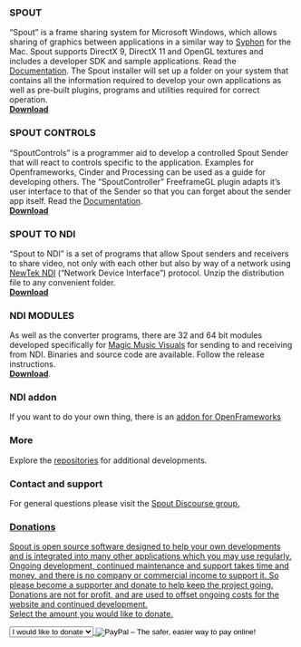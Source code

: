 ### SPOUT

“Spout” is a frame sharing system for Microsoft Windows, which allows sharing of graphics between applications in a similar way to [Syphon](http://syphon.v002.info/) for the Mac. Spout supports DirectX 9, DirectX 11 and OpenGL textures and includes a developer SDK and sample applications. Read the <a href="https://github.com/leadedge/leadedge.github.io/blob/gh-pages/SpoutUserManual.pdf" target="_blank">Documentation</a>. The Spout installer will set up a folder on your system that contains all the information required to develop your own applications as well as pre-built plugins, programs and utilities required for correct operation.  
**[Download](https://github.com/leadedge/Spout2/releases/download/2.006/Spout_2006_update-3.zip)**  
 

### SPOUT CONTROLS

“SpoutControls” is a programmer aid to develop a controlled Spout Sender that will react to controls specific to the application. Examples for Openframeworks, Cinder and Processing can be used as a guide for developing others. The “SpoutController” FreeframeGL plugin adapts it’s user interface to that of the Sender so that you can forget about the sender app itself. Read the [Documentation](https://github.com/leadedge/SpoutControls/blob/master/SpoutControls.pdf).  
**<a href="https://github.com/leadedge/SpoutControls/releases/" target="_blank"> Download</a>**  

### SPOUT TO NDI

“Spout to NDI” is a set of programs that allow Spout senders and receivers to share video, not only with each other but also by way of a network using <a href="https://www.ndi.tv/" target="_blank">NewTek NDI</a> (“Network Device Interface”) protocol. Unzip the distribution file to any convenient folder.  
**[Download]()**  


### NDI MODULES

As well as the converter programs, there are 32 and 64 bit modules developed specifically for <a href="https://magicmusicvisuals.com" target="_blank">Magic Music Visuals</a> for sending to and receiving from NDI. Binaries and source code are available. Follow the release instructions.  
**[Download](https://github.com/leadedge/MagicNDI/releases)**. 

### NDI addon
If you want to do your own thing, there is an <a href="https://github.com/leadedge/ofxNDI/" target="_blank">addon for OpenFrameworks</a>  

### More  
Explore the <a href="https://github.com/leadedge" target="_blank">repositories</a> for additional developments.

### Contact and support  
For general questions please visit the <a href="https://spout.discourse.group/" target="_blank">Spout Discourse group.  
 
### Donations  
Spout is open source software designed to help your own developments and is integrated into many other applications which you may use regularly. Ongoing development, continued maintenance and support takes time and money, and there is no company or commercial income to support it. So please become a supporter and donate to help keep the project going. Donations are not for profit, and are used to offset ongoing costs for the website and continued development.  
Select the amount you would like to donate.  
<form action="https://www.paypal.com/cgi-bin/webscr" method="post" target="_top"><input name="cmd" type="hidden" value="_s-xclick" />
<input type="hidden" />
<select name="hosted_button_id" size="1">
<option value="ELERGSYMBQ7AY">I would like to donate</option>
<option value="ELERGSYMBQ7AY">$10</option>
<option value="W744NJV85V35L">$20</option>
<option value="CEBT3ZXWYL85C">$30</option>
<option value="8WXVVDDXH2MVS">$50</option>
<option value="FPUTNLLRVU8GS">$100</option>
<option value="D9YW6QCYPYF4C">$150</option>
<option value="K2FVPYE9653BN">$200</option>
<option value="3J48EZ3PX73A8">$250</option>
</select>
<input alt="PayPal – The safer, easier way to pay online!" name="submit" src="https://www.paypalobjects.com/en_AU/i/btn/btn_donate_SM.gif" type="image" />
<img style="display: none !important;" hidden="" src="https://www.paypalobjects.com/en_AU/i/scr/pixel.gif" alt="" width="1" height="1" border="0" /></form>




